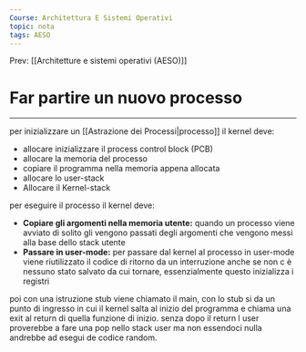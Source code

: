 ```yaml
---
Course: Architettura E Sistemi Operativi
topic: nota
tags: AESO
---
```


Prev: [[Architetture e sistemi operativi (AESO)]]

# Far partire un nuovo processo
---


per inizializzare un [[Astrazione dei Processi|processo]] il kernel deve:

- allocare inizializzare il process control block (PCB)
- allocare la memoria del processo
- copiare il programma nella memoria appena allocata
- allocare lo user-stack
- Allocare il Kernel-stack

per eseguire il processo il kernel deve:

- **Copiare gli argomenti nella memoria utente:** quando un processo viene avviato di solito gli vengono passati degli  argomenti che vengono messi alla base dello stack utente
- **Passare  in user-mode:** per passare dal kernel al processo in user-mode viene riutilizzato il codice di ritorno da un interruzione anche se non c è nessuno stato salvato da cui tornare, essenzialmente questo inizializza i registri

poi con una istruzione stub viene chiamato il main, con lo stub si da un punto di ingresso in cui il kernel salta al inizio del programma e chiama una exit al return di quella funzione di inizio. senza dopo il return l user proverebbe a fare una pop nello stack user ma non essendoci nulla andrebbe ad esegui de codice random.
